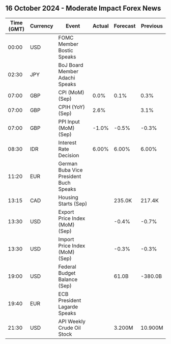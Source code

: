 ## 16 October 2024 - Moderate Impact Forex News

| Time (GMT) | Currency | Event | Actual | Forecast | Previous |
|------|----------|-------|--------|----------|----------|
| 00:00 | USD | FOMC Member Bostic Speaks |  |  |  |
| 02:30 | JPY | BoJ Board Member Adachi Speaks |  |  |  |
| 07:00 | GBP | CPI (MoM) (Sep) | 0.0% | 0.1% | 0.3% |
| 07:00 | GBP | CPIH (YoY) (Sep) | 2.6% |  | 3.1% |
| 07:00 | GBP | PPI Input (MoM) (Sep) | -1.0% | -0.5% | -0.3% |
| 08:30 | IDR | Interest Rate Decision | 6.00% | 6.00% | 6.00% |
| 11:20 | EUR | German Buba Vice President Buch Speaks |  |  |  |
| 13:15 | CAD | Housing Starts (Sep) |  | 235.0K | 217.4K |
| 13:30 | USD | Export Price Index (MoM) (Sep) |  | -0.4% | -0.7% |
| 13:30 | USD | Import Price Index (MoM) (Sep) |  | -0.3% | -0.3% |
| 19:00 | USD | Federal Budget Balance (Sep) |  | 61.0B | -380.0B |
| 19:40 | EUR | ECB President Lagarde Speaks |  |  |  |
| 21:30 | USD | API Weekly Crude Oil Stock |  | 3.200M | 10.900M |
